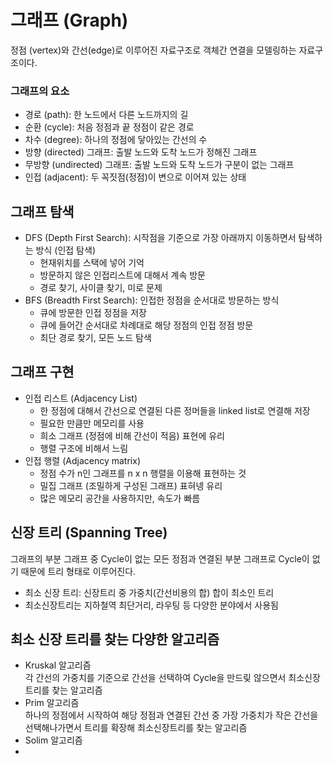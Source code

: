 # 그래프 (Graph)

정점 (vertex)와 간선(edge)로 이루어진 자료구조로 객체간 연결을 모델링하는 자료구조이다.

### 그래프의 요소
* 경로 (path): 한 노드에서 다른 노드까지의 길
* 순환 (cycle): 처음 정점과 끝 정점이 같은 경로
* 차수 (degree): 하나의 정점에 닿아있는 간선의 수
* 방향 (directed) 그래프: 출발 노드와 도착 노드가 정해진 그래프
* 무방향 (undirected) 그래프: 출발 노드와 도착 노드가 구분이 없는 그래프
* 인접 (adjacent): 두 꼭짓점(정점)이 변으로 이어져 있는 상태

## 그래프 탐색
* DFS (Depth First Search): 시작점을 기준으로 가장 아래까지 이동하면서 탐색하는 방식 (인접 탐색)
  * 현재위치를 스택에 넣어 기억
  * 방문하지 않은 인접리스트에 대해서 계속 방문
  * 경로 찾기, 사이클 찾기, 미로 문제
* BFS (Breadth First Search): 인접한 정점을 순서대로 방문하는 방식
  * 큐에 방문한 인접 정점을 저장
  * 큐에 들어간 순서대로 차례대로 해당 정점의 인접 정점 방문
  * 최단 경로 찾기, 모든 노드 탐색


## 그래프 구현
* 인접 리스트 (Adjacency List)
  * 한 정점에 대해서 간선으로 연결된 다른 정머들을 linked list로 연결해 저장
  * 필요한 만큼만 메모리를 사용
  * 희소 그래프 (정점에 비해 간선이 적음) 표현에 유리
  * 행렬 구조에 비해서 느림
* 인접 행렬 (Adjacency matrix)
  * 정점 수가 n인 그래프를 n x n 행렬을 이용해 표현하는 것
  * 밀집 그래프 (조밀하게 구성된 그래프) 표혀넹 유리
  * 많은 메모리 공간을 사용하지만, 속도가 빠름

## 신장 트리 (Spanning Tree)
그래프의 부분 그래프 중 Cycle이 없는 모든 정점과 연결된 부분 그래프로 Cycle이 없기 때문에 트리 형태로 이루어진다.
* 최소 신장 트리: 신장트리 중 가중치(간선비용의 합) 합이 최소인 트리
* 최소신장트리는 지하철역 최단거리, 라우팅 등 다양한 분야에서 사용됨


## 최소 신장 트리를 찾는 다양한 알고리즘

* Kruskal 알고리즘  
각 간선의 가중치를 기준으로 간선을 선택하여 Cycle을 만드맂 않으면서 최소신장트리를 찾는 알고리즘
* Prim 알고리즘  
하나의 정점에서 시작하여 해당 정점과 연결된 간선 중 가장 가중치가 작은 간선을 선택해나가면서 트리를 확장해 최소신장트리를 찾는 알고리즘
* Solim 알고리즘
* 